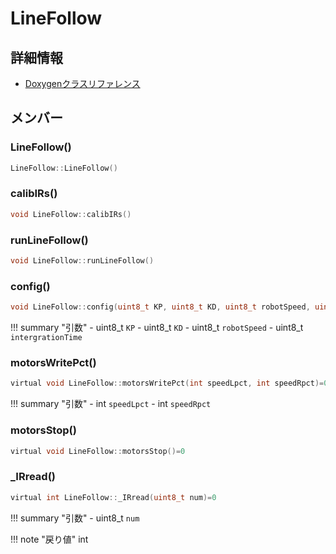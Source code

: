 # LineFollow



## 詳細情報

- [Doxygenクラスリファレンス](https://lang-ship.com/reference/Arduino/latest/class_line_follow.html)

## メンバー

### LineFollow()



```c
LineFollow::LineFollow()
```



### calibIRs()



```c
void LineFollow::calibIRs()
```



### runLineFollow()



```c
void LineFollow::runLineFollow()
```



### config()



```c
void LineFollow::config(uint8_t KP, uint8_t KD, uint8_t robotSpeed, uint8_t intergrationTime)
```

!!! summary "引数"
	- uint8_t `KP` 
	- uint8_t `KD` 
	- uint8_t `robotSpeed` 
	- uint8_t `intergrationTime` 



### motorsWritePct()



```c
virtual void LineFollow::motorsWritePct(int speedLpct, int speedRpct)=0
```

!!! summary "引数"
	- int `speedLpct` 
	- int `speedRpct` 



### motorsStop()



```c
virtual void LineFollow::motorsStop()=0
```



### _IRread()



```c
virtual int LineFollow::_IRread(uint8_t num)=0
```

!!! summary "引数"
	- uint8_t `num` 

!!! note "戻り値"
	int



